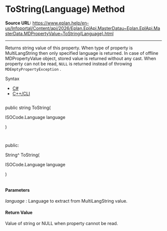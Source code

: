 # ToString(Language) Method

**Source URL:** https://www.eplan.help/en-us/Infoportal/Content/api/2026/Eplan.EplApi.MasterDatau~Eplan.EplApi.MasterData.MDPropertyValue~ToString(Language).html

---

Returns string value of this property. When type of property is MultiLangString then only specified language is returned. In case of offline MDPropertyValue object, stored value is returned without any cast. When property can not be read, `NULL` is returned instead of throwing `MDEmptyPropertyException` .

Syntax

- [C#](#i-syntax-CS)
- [C++/CLI](#i-syntax-CPP2005)

```
```
public string ToString( 

   ISOCode.Language language

)
```
```

```
```
public:

String^ ToString( 

   ISOCode.Language language

)
```
```

#### Parameters

*language*
:   Language to extract from MultiLangString value.

#### Return Value

Value of string or NULL when property cannot be read.
